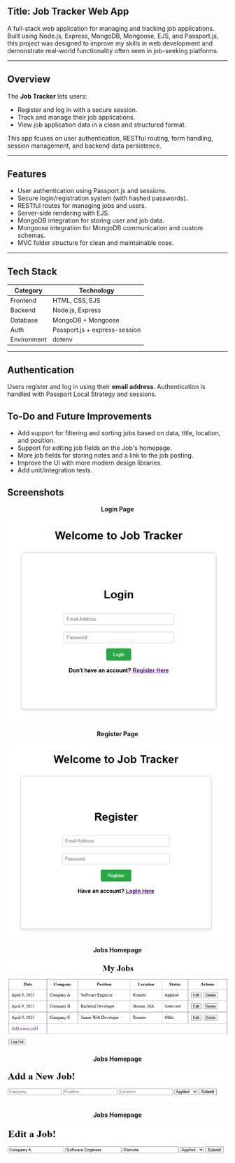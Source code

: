 ## Title: Job Tracker Web App

A full-stack web application for managing and tracking job applications. Built using Node.js, Express, MongoDB, Mongoose, EJS, and Passport.js, this project was designed to improve my skills in web development and demonstrate real-world functionality often seen in job-seeking platforms.

---

## Overview
The **Job Tracker** lets users:
- Register and log in with a secure session.
- Track and manage their job applications.
- View job application data in a clean and structured format.

This app fcuses on user authentication, RESTful routing, form handling, session management, and backend data persistence.

---

## Features

- User authentication using Passport.js and sessions.
- Secure login/registration system (with hashed passwords).
- RESTful routes for managing jobs and users.
- Server-side rendering with EJS.
- MongoDB integration for storing user and job data.
- Mongoose integration for MongoDB communication and custom schemas.
- MVC folder structure for clean and maintainable cose.

---

## Tech Stack

| Category       | Technology                  |
|----------------|-----------------------------|
| Frontend       | HTML, CSS, EJS              |
| Backend        | Node.js, Express            |
| Database       | MongoDB + Mongoose          |
| Auth           | Passport.js + express-session |
| Environment    | dotenv                      |

---

## Authentication

Users register and log in using their **email address**. Authentication is handled with Passport Local Strategy and sessions.

## To-Do and Future Improvements
- Add support for filtering and sorting jobs based on data, title, location, and position.
- Support for editing job fields on the Job's homepage.
- More job fields for storing notes and a link to the job posting.
- Improve the UI with more modern design libraries.
- Add unit/integration tests.

## Screenshots

<p align="center">
<b>Login Page</b>
</p>

![Login Page](./Media/LoginPage.png)

<p align="center">
<b>Register Page</b>
</p>

![Register Page](./Media/RegisterPage.png)

<p align="center">
<b>Jobs Homepage</b>
</p>

![Jobs Homepage](./Media/MyJob_HomePage.png)

<p align="center">
<b>Jobs Homepage</b>
</p>

![Add New Job Page](./Media/AddNewJobPage.png)

<p align="center">
<b>Jobs Homepage</b>
</p>

![Edit Job Page](./Media/EditJobPage.png)
